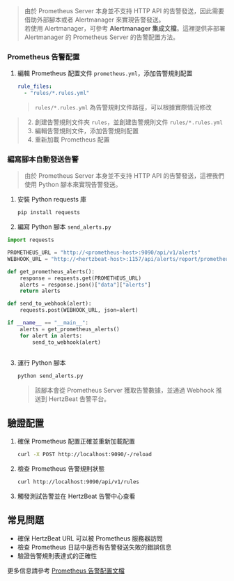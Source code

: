 > 由於 Prometheus Server 本身並不支持 HTTP API 的告警發送，因此需要借助外部腳本或者 Alertmanager 來實現告警發送。  
> 若使用 Alertmanager，可參考 **Alertmanager 集成文檔**。這裡提供非部署 Alertmanager 的 Prometheus Server 的告警配置方法。

### Prometheus 告警配置

1. 編輯 Prometheus 配置文件 `prometheus.yml`，添加告警規則配置
    ```yaml
    rule_files:
      - "rules/*.rules.yml"
    ```
    > `rules/*.rules.yml` 為告警規則文件路徑，可以根據實際情況修改
> 2. 創建告警規則文件夾 `rules`，並創建告警規則文件 `rules/*.rules.yml`
> 3. 編輯告警規則文件，添加告警規則配置
> 4. 重新加載 Prometheus 配置

### 編寫腳本自動發送告警

> 由於 Prometheus Server 本身並不支持 HTTP API 的告警發送，這裡我們使用 Python 腳本來實現告警發送。

1. 安裝 Python requests 庫
    ```bash
    pip install requests
    ```
2. 編寫 Python 腳本 `send_alerts.py`
```python
import requests

PROMETHEUS_URL = "http://<prometheus-host>:9090/api/v1/alerts"
WEBHOOK_URL = "http://<hertzbeat-host>:1157/api/alerts/report/prometheus"

def get_prometheus_alerts():
    response = requests.get(PROMETHEUS_URL)
    alerts = response.json()["data"]["alerts"]
    return alerts

def send_to_webhook(alert):
    requests.post(WEBHOOK_URL, json=alert)

if __name__ == "__main__":
    alerts = get_prometheus_alerts()
    for alert in alerts:
        send_to_webhook(alert)
        
```
3. 運行 Python 腳本
    ```bash
    python send_alerts.py
    ```
    > 該腳本會從 Prometheus Server 獲取告警數據，並通過 Webhook 推送到 HertzBeat 告警平台。

## 驗證配置

1. 確保 Prometheus 配置正確並重新加載配置
    ```bash
    curl -X POST http://localhost:9090/-/reload
    ```
2. 檢查 Prometheus 告警規則狀態
    ```bash
    curl http://localhost:9090/api/v1/rules
    ```
3. 觸發測試告警並在 HertzBeat 告警中心查看

## 常見問題

- 確保 HertzBeat URL 可以被 Prometheus 服務器訪問
- 檢查 Prometheus 日誌中是否有告警發送失敗的錯誤信息
- 驗證告警規則表達式的正確性

更多信息請參考 [Prometheus 告警配置文檔](https://prometheus.io/docs/alerting/latest/configuration/)
